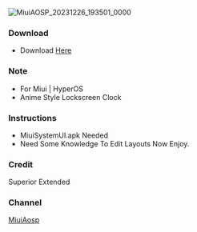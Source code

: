 ![MiuiAOSP_20231226_193501_0000](https://github.com/MiuiAOSP/Aosp-Lockscreen-Clock-Style/assets/90389157/1ad42de7-f0ad-43c1-9985-01cdb312bd13)
### Download
- Download [Here](https://github.com/MiuiAOSP/Aosp-Lockscreen-Clock-Style/releases/tag/AospLockscreenClockStyle)

### Note
- For Miui | HyperOS
- Anime Style Lockscreen Clock

### Instructions
- MiuiSystemUI.apk Needed
- Need Some Knowledge To Edit Layouts
Now Enjoy.

### Credit
Superior Extended

### Channel
[MiuiAosp](https://t.me/MiuiAOSP)
